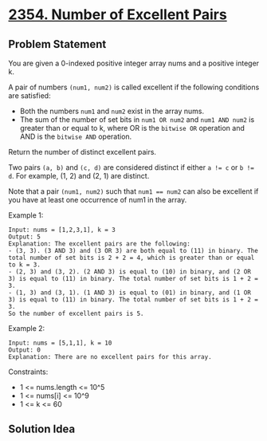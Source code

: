 # [2354. Number of Excellent Pairs](https://leetcode.com/contest/weekly-contest-303/problems/number-of-excellent-pairs/)

## Problem Statement
You are given a 0-indexed positive integer array nums and a positive integer k.

A pair of numbers `(num1, num2)` is called excellent if the following conditions are satisfied:

* Both the numbers `num1` and `num2` exist in the array nums.
* The sum of the number of set bits in `num1 OR num2` and `num1 AND num2` is greater than or equal to k, where OR is the `bitwise OR` operation and AND is the `bitwise AND` operation.

Return the number of distinct excellent pairs.

Two pairs `(a, b)` and `(c, d)` are considered distinct if either `a != c` or `b != d`. For example, (1, 2) and (2, 1) are distinct.

Note that a pair `(num1, num2)` such that `num1 == num2` can also be excellent if you have at least one occurrence of num1 in the array.

Example 1:

```
Input: nums = [1,2,3,1], k = 3
Output: 5
Explanation: The excellent pairs are the following:
- (3, 3). (3 AND 3) and (3 OR 3) are both equal to (11) in binary. The total number of set bits is 2 + 2 = 4, which is greater than or equal to k = 3.
- (2, 3) and (3, 2). (2 AND 3) is equal to (10) in binary, and (2 OR 3) is equal to (11) in binary. The total number of set bits is 1 + 2 = 3.
- (1, 3) and (3, 1). (1 AND 3) is equal to (01) in binary, and (1 OR 3) is equal to (11) in binary. The total number of set bits is 1 + 2 = 3.
So the number of excellent pairs is 5.
```

Example 2:
```
Input: nums = [5,1,1], k = 10
Output: 0
Explanation: There are no excellent pairs for this array.
```

Constraints:
* 1 <= nums.length <= 10^5
* 1 <= nums[i] <= 10^9
* 1 <= k <= 60

## Solution Idea

